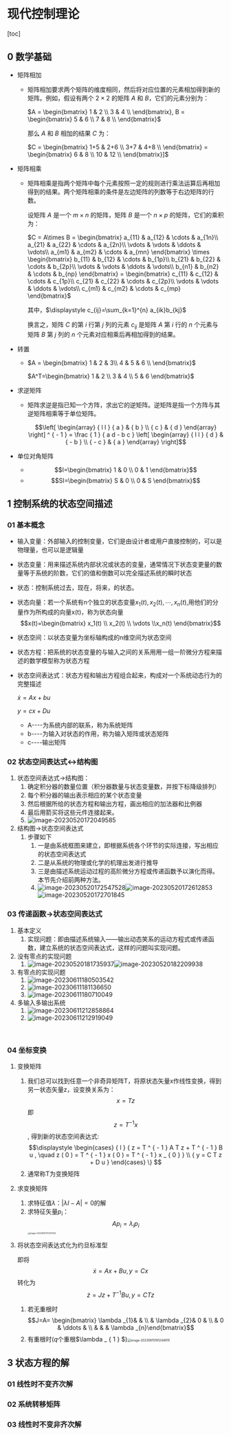 # 现代控制理论

[toc]

## 0 数学基础

- 矩阵相加

  - 矩阵相加要求两个矩阵的维度相同，然后将对应位置的元素相加得到新的矩阵。例如，假设有两个 $2 \times 2$ 的矩阵 $A$ 和 $B$，它们的元素分别为：

    $A = \begin{bmatrix} 1 & 2 \\ 3 & 4 \\ \end{bmatrix}, B = \begin{bmatrix} 5 & 6 \\ 7 & 8 \\ \end{bmatrix}$

    那么 $A$ 和 $B$ 相加的结果 $C$ 为：

    $C = \begin{bmatrix} 1+5 & 2+6 \\ 3+7 & 4+8 \\ \end{bmatrix} = \begin{bmatrix} 6 & 8 \\ 10 & 12 \\ \end{bmatrix}]$

- 矩阵相乘

  - 矩阵相乘是指两个矩阵中每个元素按照一定的规则进行乘法运算后再相加得到的结果。两个矩阵相乘的条件是左边矩阵的列数等于右边矩阵的行数。

    设矩阵 $A$ 是一个 $m\times n$ 的矩阵，矩阵 $B$ 是一个 $n\times p$ 的矩阵，它们的乘积为：

    $C = A\times B = \begin{bmatrix} a_{11} & a_{12} & \cdots & a_{1n}\\ a_{21} & a_{22} & \cdots & a_{2n}\\ \vdots & \vdots & \ddots & \vdots\\ a_{m1} & a_{m2} & \cdots & a_{mn} \end{bmatrix} \times \begin{bmatrix} b_{11} & b_{12} & \cdots & b_{1p}\\ b_{21} & b_{22} & \cdots & b_{2p}\\ \vdots & \vdots & \ddots & \vdots\\ b_{n1} & b_{n2} & \cdots & b_{np} \end{bmatrix} = \begin{bmatrix} c_{11} & c_{12} & \cdots & c_{1p}\\ c_{21} & c_{22} & \cdots & c_{2p}\\ \vdots & \vdots & \ddots & \vdots\\ c_{m1} & c_{m2} & \cdots & c_{mp} \end{bmatrix}$

    其中，$\displaystyle c_{ij}=\sum_{k=1}^{n} a_{ik}b_{kj}$

    换言之，矩阵 $C$ 的第 $i$ 行第 $j$ 列的元素 $c_{ij}$ 是矩阵 $A$ 第 $i$ 行的 $n$ 个元素与矩阵 $B$ 第 $j$ 列的 $n$ 个元素对应相乘后再相加得到的结果。

- 转置

  - $A = \begin{bmatrix} 1 & 2 & 3\\ 4 & 5 & 6 \\ \end{bmatrix}$

    $A^T=\begin{bmatrix} 1 & 2 \\ 3 & 4 \\ 5 & 6 \end{bmatrix}$

- 求逆矩阵

  - 矩阵求逆是指已知一个方阵，求出它的逆矩阵。逆矩阵是指一个方阵与其逆矩阵相乘等于单位矩阵。

    $$\left[ \begin{array}  { l l  }  { a } & { b } \\ { c } & { d } \end{array} \right] ^ { - 1 } = \frac { 1 } { a d - b c } \left[ \begin{array}  { l l  }  { d } & { - b } \\ { - c } & { a } \end{array} \right]$$

- 单位对角矩阵
  - $$I=\begin{bmatrix} 1 & 0 \\ 0 & 1 \end{bmatrix}$$
  - $$SI=\begin{bmatrix} S & 0 \\ 0 & S \end{bmatrix}$$

## 1 控制系统的状态空间描述

### 01 基本概念

- 输入变量：外部输入的控制变量，它们是由设计者或用户直接控制的，可以是物理量，也可以是逻辑量

- 状态变量：用来描述系统内部状况或状态的变量，通常情况下状态变更量的数量等于系统的阶数，它们的值和倒数可以完全描述系统的瞬时状态

- 状态：控制系统过去，现在，将来，的状态。

- 状态向量：若一个系统有n个独立的状态变量$x_1(t),x_2(t),\cdots,x_n(t)$,用他们的分量作为所构成的向量x(t)，称为状态向量$$x(t)=\begin{bmatrix} x_1(t) \\ x_2(t) \\ \vdots \\x_n(t) \end{bmatrix}$$

- 状态空间：以状态变量为坐标轴构成的n维空间为状态空间

- 状态方程：把系统的状态变量的与输入之间的关系用用一组一阶微分方程来描述的数学模型称为状态方程

- 状态空间表达式：状态方程和输出方程组合起来，构成对一个系统动态行为的完整描述

  $\dot{x} =Ax+bu$

  $y=cx+Du$

  - A----为系统内部的联系，称为系统矩阵
  - b----为输入对状态的作用，称为输入矩阵或状态矩阵
  - c----输出矩阵

### 02 状态空间表达式<->结构图

1. 状态空间表达式->结构图：
   1. 确定积分器的数量位置（积分器数量与状态变量数，并按下标降级排列）
   2. 每个积分器的输出表示相应的某个状态变量
   3. 然后根据所给的状态方程和输出方程，画出相应的加法器和比例器
   4. 最后用箭买将这些元件连接起来。
   5. ![image-20230520172049585](http://cdn.nidhogg-110.cn/typora/image-20230520172049585.png)
2. 结构图->状态空间表达式
   1. 步骤如下
      1. 一是由系统框图来建立，即根据系统各个环节的实际连接，写出相应的状态空间表达式
      2. 二是从系统的物理或化学的机理出发进行推导
      3. 三是由描述系统运动过程的高阶微分方程或传递函数予以演化而得。本节先介绍前两种方法。
      3. ![image-20230520172547528](http://cdn.nidhogg-110.cn/typora/image-20230520172547528.png)![image-20230520172612853](http://cdn.nidhogg-110.cn/typora/image-20230520172612853.png)![image-20230520172701845](http://cdn.nidhogg-110.cn/typora/image-20230520172701845.png)

### 03 传递函数->状态空间表达式

1. 基本定义
   1. 实现问题：即由描述系统输入——输出动态笑系的运动方程式或传递函数，建立系统的状态空间表达式，这样的问题叫实现问题。
2. 没有零点的实现问题
   1. ![image-20230520181735937](http://cdn.nidhogg-110.cn/typora/image-20230520181735937.png)![image-20230520182209938](http://cdn.nidhogg-110.cn/typora/image-20230520182209938.png)
3. 有零点的实现问题
   1. ![image-20230611180503542](http://cdn.nidhogg-110.cn/typora/image-20230611180503542.png)
   2. ![image-20230611181136650](http://cdn.nidhogg-110.cn/typora/image-20230611181136650.png)
   3. ![image-20230611180710049](http://cdn.nidhogg-110.cn/typora/image-20230611180710049.png)
4. 多输入多输出系统
   1. ![image-20230611212858864](http://cdn.nidhogg-110.cn/typora/image-20230611212858864.png)
   2. ![image-20230611212919049](http://cdn.nidhogg-110.cn/typora/image-20230611212919049.png)

​		

### 04 坐标变换

1. 变换矩阵

   1. 我们总可以找到任意一个非奇异矩阵T，将原状态矢量x作线性变换，得到另一状态矢量z，设变换关系为：$$x = T z$$  即  $$z = T ^ { - 1 } x$$ , 得到新的状态空间表达式:$$\displaystyle \begin{cases}  { l  }  { z = T ^ { - 1 } A T z + T ^ { - 1 } B u , \quad z ( 0 ) = T ^ { - 1 } x ( 0 ) = T ^ { - 1 } x _ { 0 } } \\ { y = C T z + D u } \end{cases} \} $$
   2. 通常称T为变换矩阵

2. 求变换矩阵

   1. 求特征值$\lambda$：$|\lambda I-A|=0$的解
   1. 求特征矢量$p_{i}$：$$Ap_{i}= \lambda _{i}p_{i}$$<img src="http://cdn.nidhogg-110.cn/typora/image-20230615175701359.png" alt="image-20230615175701359" style="zoom:33%;" />

3. 将状态空间表达式化为约旦标准型

   即将$$\dot{x}=Ax+Bu,y=Cx$$转化为$$\dot{z}= Jz + T ^ { - 1 } B u , y = C Tz $$

   1. 若无重根时$$J=A= \begin{bmatrix} \lambda _{1}& & \\ & \lambda _{2}& 0 & \\ & 0 & \ddots & \\ & & & \lambda _{n}\end{bmatrix}$$
   2. 有重根时($q$个重根$\lambda _ { 1 } $)<img src="http://cdn.nidhogg-110.cn/typora/image-20230615181244815.png" alt="image-20230615181244815" style="zoom:50%;" />



## 3 状态方程的解

### 01 线性时不变齐次解



### 02 系统转移矩阵

### 03 线性时不变非齐次解

